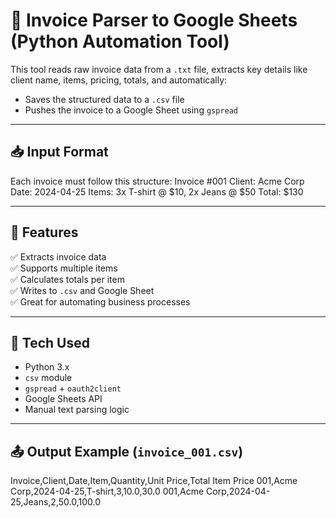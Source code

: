 # 🧾 Invoice Parser to Google Sheets (Python Automation Tool)

This tool reads raw invoice data from a `.txt` file, extracts key details like client name, items, pricing, totals, and automatically:
- Saves the structured data to a `.csv` file
- Pushes the invoice to a Google Sheet using `gspread`

---

## 📥 Input Format

Each invoice must follow this structure:
Invoice #001 Client: Acme Corp Date: 2024-04-25 Items: 3x T-shirt @ $10, 2x Jeans @ $50 Total: $130


---

## 🚀 Features

✅ Extracts invoice data  
✅ Supports multiple items  
✅ Calculates totals per item  
✅ Writes to `.csv` and Google Sheet  
✅ Great for automating business processes

---

## 🧠 Tech Used

- Python 3.x  
- `csv` module  
- `gspread` + `oauth2client`  
- Google Sheets API  
- Manual text parsing logic

---

## 📤 Output Example (`invoice_001.csv`)
Invoice,Client,Date,Item,Quantity,Unit Price,Total Item Price 001,Acme Corp,2024-04-25,T-shirt,3,10.0,30.0 001,Acme Corp,2024-04-25,Jeans,2,50.0,100.0

